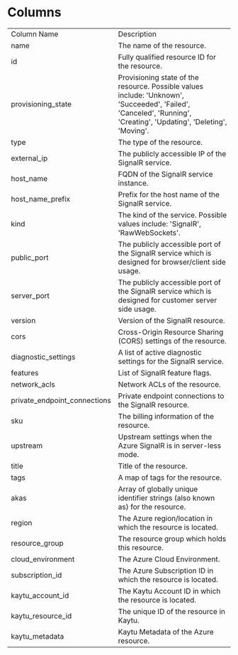 # Columns  

<table>
	<tr><td>Column Name</td><td>Description</td></tr>
	<tr><td>name</td><td>The name of the resource.</td></tr>
	<tr><td>id</td><td>Fully qualified resource ID for the resource.</td></tr>
	<tr><td>provisioning_state</td><td>Provisioning state of the resource. Possible values include: 'Unknown', 'Succeeded', 'Failed', 'Canceled', 'Running', 'Creating', 'Updating', 'Deleting', 'Moving'.</td></tr>
	<tr><td>type</td><td>The type of the resource.</td></tr>
	<tr><td>external_ip</td><td>The publicly accessible IP of the SignalR service.</td></tr>
	<tr><td>host_name</td><td>FQDN of the SignalR service instance.</td></tr>
	<tr><td>host_name_prefix</td><td>Prefix for the host name of the SignalR service.</td></tr>
	<tr><td>kind</td><td>The kind of the service. Possible values include: 'SignalR', 'RawWebSockets'.</td></tr>
	<tr><td>public_port</td><td>The publicly accessible port of the SignalR service which is designed for browser/client side usage.</td></tr>
	<tr><td>server_port</td><td>The publicly accessible port of the SignalR service which is designed for customer server side usage.</td></tr>
	<tr><td>version</td><td>Version of the SignalR resource.</td></tr>
	<tr><td>cors</td><td>Cross-Origin Resource Sharing (CORS) settings of the resource.</td></tr>
	<tr><td>diagnostic_settings</td><td>A list of active diagnostic settings for the SignalR service.</td></tr>
	<tr><td>features</td><td>List of SignalR feature flags.</td></tr>
	<tr><td>network_acls</td><td>Network ACLs of the resource.</td></tr>
	<tr><td>private_endpoint_connections</td><td>Private endpoint connections to the SignalR resource.</td></tr>
	<tr><td>sku</td><td>The billing information of the resource.</td></tr>
	<tr><td>upstream</td><td>Upstream settings when the Azure SignalR is in server-less mode.</td></tr>
	<tr><td>title</td><td>Title of the resource.</td></tr>
	<tr><td>tags</td><td>A map of tags for the resource.</td></tr>
	<tr><td>akas</td><td>Array of globally unique identifier strings (also known as) for the resource.</td></tr>
	<tr><td>region</td><td>The Azure region/location in which the resource is located.</td></tr>
	<tr><td>resource_group</td><td>The resource group which holds this resource.</td></tr>
	<tr><td>cloud_environment</td><td>The Azure Cloud Environment.</td></tr>
	<tr><td>subscription_id</td><td>The Azure Subscription ID in which the resource is located.</td></tr>
	<tr><td>kaytu_account_id</td><td>The Kaytu Account ID in which the resource is located.</td></tr>
	<tr><td>kaytu_resource_id</td><td>The unique ID of the resource in Kaytu.</td></tr>
	<tr><td>kaytu_metadata</td><td>Kaytu Metadata of the Azure resource.</td></tr>
</table>